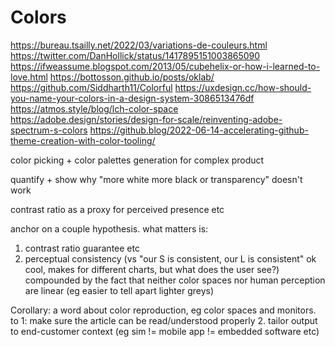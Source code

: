 # Colors

<https://bureau.tsailly.net/2022/03/variations-de-couleurs.html>
<https://twitter.com/DanHollick/status/1417895151003865090>
<https://ifweassume.blogspot.com/2013/05/cubehelix-or-how-i-learned-to-love.html>
<https://bottosson.github.io/posts/oklab/>
<https://github.com/Siddharth11/Colorful>
<https://uxdesign.cc/how-should-you-name-your-colors-in-a-design-system-3086513476df>
<https://atmos.style/blog/lch-color-space>
<https://adobe.design/stories/design-for-scale/reinventing-adobe-spectrum-s-colors>
<https://github.blog/2022-06-14-accelerating-github-theme-creation-with-color-tooling/>

color picking + color palettes generation for complex product

quantify + show why "more white more black or transparency" doesn't work

contrast ratio as a proxy for perceived presence etc

anchor on a couple hypothesis. what matters is:

1. contrast ratio guarantee etc
2. perceptual consistency (vs "our S is consistent, our L is consistent" ok cool, makes for different charts, but what does the user see?) compounded by the fact that neither color spaces nor human perception are linear (eg easier to tell apart lighter greys)

Corollary: a word about color reproduction, eg color spaces and monitors. to 1: make sure the article can be read/understood properly 2. tailor output to end-customer context (eg sim != mobile app != embedded software etc)
